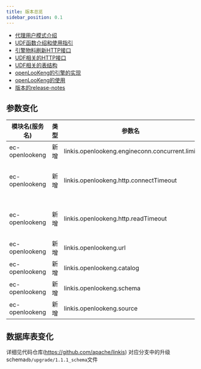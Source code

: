 ```yaml
---
title: 版本总览
sidebar_position: 0.1
--- 
```

- [代理用户模式介绍](/architecture/proxy-user.md)
- [UDF函数介绍和使用指引](/user-guide/udf.md)
- [引擎物料刷新HTTP接口](/api/http/engineconn-plugin-refesh.md)
- [UDF相关的HTTP接口](/api/http/udf-api.md)
- [UDF相关的表结构](/table/udf-table.md)
- [openLooKeng的引擎的实现](/blog/2022/03/20/openlookeng)
- [openLooKeng的使用](/engine-usage/openlookeng.md)
- [版本的release-notes](/download/release-notes-1.1.1)

## 参数变化 


| 模块名(服务名)| 类型  |     参数名                                                | 默认值             | 描述                                                    |
| ----------- | ----- | -------------------------------------------------------- | ---------------- | ------------------------------------------------------- |
|ec-openlookeng | 新增  | linkis.openlookeng.engineconn.concurrent.limit        | 100|并发限制 |
|ec-openlookeng | 新增  | linkis.openlookeng.http.connectTimeout        | 60L   | 客户端请求的超时时间 基于OKhttp构建的http请求          |
|ec-openlookeng | 新增  | linkis.openlookeng.http.readTimeout          |60L |    客户端读取超时 基于OKhttp构建的http请求                             |
|ec-openlookeng | 新增  | linkis.openlookeng.url                       | http://127.0.0.1:8080| openlookeng服务                                  |
|ec-openlookeng | 新增  | linkis.openlookeng.catalog                  | system| catalog|
|ec-openlookeng | 新增  | linkis.openlookeng.schema                  |         | schema    |
|ec-openlookeng | 新增  | linkis.openlookeng.source                 |global| source  |                            |              

## 数据库表变化 

详细见代码仓库(https://github.com/apache/linkis) 对应分支中的升级schema`db/upgrade/1.1.1_schema`文件
